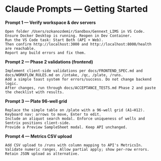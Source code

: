 # Claude Prompts — Getting Started

**Prompt 1 — Verify workspace & dev servers**
```
Open folder /Users/ozkanozdemir/Sandbox/Gennext_LIMS in VS Code.
Ensure Docker Desktop is running. Reopen in Dev Container.
Run the VS Code task: Start Both (API + Web).
Then confirm http://localhost:3000 and http://localhost:8000/health are reachable.
Report any build errors and fix them.
```
**Prompt 2 — Phase 2 validations (frontend)**
```
Implement client-side validations per docs/FRONTEND_SPEC.md and docs/WORKFLOW_RULES.md on /intake, /qc, /plate, /runs.
Add a simple toast system for errors/success. Do not change backend logic.
After changes, run through docs/ACCEPTANCE_TESTS.md Phase 2 and paste the checklist with results.
```
**Prompt 3 — Plate 96‑well grid**
```
Replace the simple table on /plate with a 96‑well grid (A1–H12). Keyboard nav: arrows to move, Enter to edit.
Include an aliquot search modal. Enforce uniqueness of wells and Sentrix positions client-side.
Provide a Preview SampleSheet modal. Keep API unchanged.
```
**Prompt 4 — Metrics CSV upload**
```
Add CSV upload to /runs with column mapping to API's MetricsIn. Validate numeric ranges. Allow partial apply; show per-row errors.
Retain JSON upload as alternative.
```
